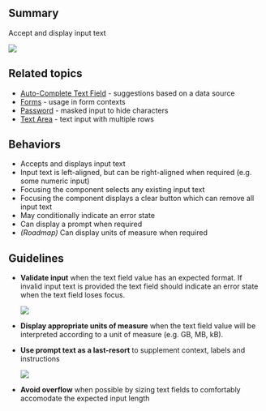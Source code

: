 ## Summary

Accept and display input text

<img src="assets/images/ui-components/input-controls/text/sample.png" class="confluence-embedded-image" />


## Related topics

- [Auto-Complete Text Field](#/ui-components/input-controls/auto-complete-text-field) - suggestions based on a data source
- [Forms](#/design-patterns/forms/overview) - usage in form contexts
- [Password](#/ui-components/input-controls/password) - masked input to hide characters
- [Text Area](#/ui-components/input-controls/text-area) - text input with multiple rows


## Behaviors

- Accepts and displays input text
- Input text is left-aligned, but can be right-aligned when required (e.g. some numeric input)
- Focusing the component selects any existing input text
- Focusing the component displays a clear button which can remove all input text
- May conditionally indicate an error state
- Can display a prompt when required
- _(Roadmap)_ Can display units of measure when required


## Guidelines

- **Validate input** when the text field value has an expected format.  If invalid input text is provided the text field should indicate an error state when the text field loses focus.

  <img src="assets/images/ui-components/input-controls/text/error.png" class="confluence-embedded-image" />

- **Display appropriate units of measure** when the text field value will be interpreted according to a unit of measure (e.g. GB, MB, kB).
- **Use prompt text as a last-resort** to supplement context, labels and instructions

  <img src="assets/images/ui-components/input-controls/text/prompt.png" class="confluence-embedded-image" />

- **Avoid overflow** when possible by sizing text fields to comfortably accomodate the expected input length

<!--
## Visual specification

<img src="assets/images/ui-components/input-controls/text/visual-design.png" class="confluence-embedded-image" />
-->
